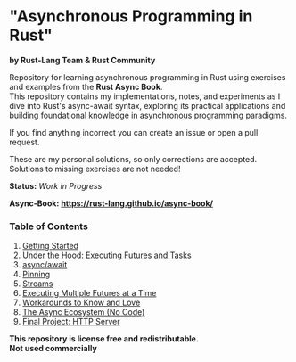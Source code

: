# "Asynchronous Programming in Rust"
**by Rust-Lang Team & Rust Community**<br>

Repository for learning asynchronous programming in Rust using exercises and examples from the **Rust Async Book**.<br>
This repository contains my implementations, notes, and experiments as I dive into Rust's async-await syntax,
exploring its practical applications and building foundational knowledge in asynchronous programming paradigms.<br>

If you find anything incorrect you can create an issue or open a pull request.<br>

These are my personal solutions, so only corrections are accepted. Solutions to missing exercises are not needed! <br>

**Status:** *Work in Progress*

**Async-Book: https://rust-lang.github.io/async-book/**

### Table of Contents
1. [Getting Started](./01-Getting-Started)
2. [Under the Hood: Executing Futures and Tasks](./02-Under-the-Hood)
3. [async/await](./03-async-await)
4. [Pinning](./04-Pinning)
5. [Streams](./05-Streams)
6. [Executing Multiple Futures at a Time](./06-Executing-Multiple-Futures-at-a-Time)
7. [Workarounds to Know and Love](./07-Workarounds-to-Know-and-Love)
8. [The Async Ecosystem (No Code)](https://rust-lang.github.io/async-book/08_ecosystem/00_chapter.html)
9. [Final Project: HTTP Server](./09-HTTP-Server)

**This repository is license free and redistributable.** <br>
**Not used commercially**